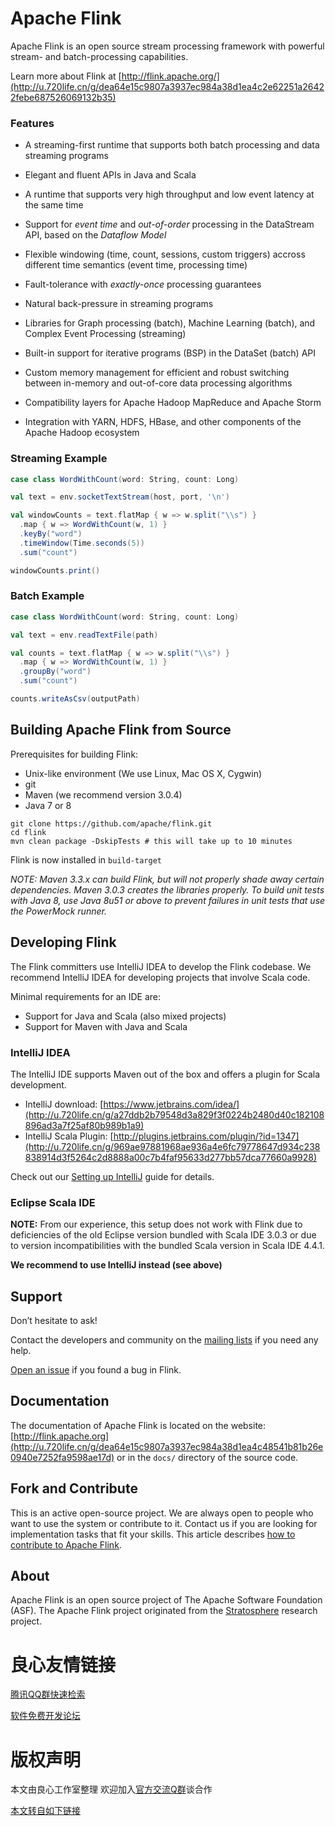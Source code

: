 # Apache Flink

Apache Flink is an open source stream processing framework with powerful stream- and batch-processing capabilities.

Learn more about Flink at [http://flink.apache.org/](http://u.720life.cn/g/dea64e15c9807a3937ec984a38d1ea4c2e62251a26422febe687526069132b35)


### Features

* A streaming-first runtime that supports both batch processing and data streaming programs

* Elegant and fluent APIs in Java and Scala

* A runtime that supports very high throughput and low event latency at the same time

* Support for *event time* and *out-of-order* processing in the DataStream API, based on the *Dataflow Model*

* Flexible windowing (time, count, sessions, custom triggers) accross different time semantics (event time, processing time)

* Fault-tolerance with *exactly-once* processing guarantees

* Natural back-pressure in streaming programs

* Libraries for Graph processing (batch), Machine Learning (batch), and Complex Event Processing (streaming)

* Built-in support for iterative programs (BSP) in the DataSet (batch) API

* Custom memory management for efficient and robust switching between in-memory and out-of-core data processing algorithms

* Compatibility layers for Apache Hadoop MapReduce and Apache Storm

* Integration with YARN, HDFS, HBase, and other components of the Apache Hadoop ecosystem


### Streaming Example
```scala
case class WordWithCount(word: String, count: Long)

val text = env.socketTextStream(host, port, '\n')

val windowCounts = text.flatMap { w => w.split("\\s") }
  .map { w => WordWithCount(w, 1) }
  .keyBy("word")
  .timeWindow(Time.seconds(5))
  .sum("count")

windowCounts.print()
```

### Batch Example
```scala
case class WordWithCount(word: String, count: Long)

val text = env.readTextFile(path)

val counts = text.flatMap { w => w.split("\\s") }
  .map { w => WordWithCount(w, 1) }
  .groupBy("word")
  .sum("count")

counts.writeAsCsv(outputPath)
```



## Building Apache Flink from Source

Prerequisites for building Flink:

* Unix-like environment (We use Linux, Mac OS X, Cygwin)
* git
* Maven (we recommend version 3.0.4)
* Java 7 or 8

```
git clone https://github.com/apache/flink.git
cd flink
mvn clean package -DskipTests # this will take up to 10 minutes
```

Flink is now installed in `build-target`

*NOTE: Maven 3.3.x can build Flink, but will not properly shade away certain dependencies. Maven 3.0.3 creates the libraries properly.
To build unit tests with Java 8, use Java 8u51 or above to prevent failures in unit tests that use the PowerMock runner.*

## Developing Flink

The Flink committers use IntelliJ IDEA to develop the Flink codebase.
We recommend IntelliJ IDEA for developing projects that involve Scala code.

Minimal requirements for an IDE are:
* Support for Java and Scala (also mixed projects)
* Support for Maven with Java and Scala


### IntelliJ IDEA

The IntelliJ IDE supports Maven out of the box and offers a plugin for Scala development.

* IntelliJ download: [https://www.jetbrains.com/idea/](http://u.720life.cn/g/a27ddb2b79548d3a829f3f0224b2480d40c182108896ad3a7f25af80b989b1a9)
* IntelliJ Scala Plugin: [http://plugins.jetbrains.com/plugin/?id=1347](http://u.720life.cn/g/969ae97881968ae936a4e6fc79778647d934c238838914d3f5264c2d8888a00c7b4faf95633d277bb57dca77660a9928)

Check out our [Setting up IntelliJ](http://u.720life.cn/g/54145d0471d91890860f7f8463c030466657e5f688d6e19bf17c0af1d61b051dc301ccbe9ed6af20a334ef3a7c75a9ee5cb01a0fadd7ef1b379cb47c56c1988669caa226d6385e45160aa2379b377d2e95869dea3dc16a6b1b4588c3c7fae6bf) guide for details.

### Eclipse Scala IDE

**NOTE:** From our experience, this setup does not work with Flink
due to deficiencies of the old Eclipse version bundled with Scala IDE 3.0.3 or
due to version incompatibilities with the bundled Scala version in Scala IDE 4.4.1.

**We recommend to use IntelliJ instead (see above)**

## Support

Don’t hesitate to ask!

Contact the developers and community on the [mailing lists](http://u.720life.cn/g/dea64e15c9807a3937ec984a38d1ea4c8c6ddacecd71b2b31c99f2ac6a0e0147968bb3f8411a7a67e062bb12dbfaccd8cb5c11a416c629d24dda5532f0f16039) if you need any help.

[Open an issue](http://u.720life.cn/g/abb328ad6e20e28badb9d5d395ec0d58d08c12e8dce696c6fa88a6321ed29219fac1fcefbc5352b58e1940a51db35bdd) if you found a bug in Flink.


## Documentation

The documentation of Apache Flink is located on the website: [http://flink.apache.org](http://u.720life.cn/g/dea64e15c9807a3937ec984a38d1ea4c48541b81b26e0940e7252fa9598ae17d)
or in the `docs/` directory of the source code.


## Fork and Contribute

This is an active open-source project. We are always open to people who want to use the system or contribute to it. 
Contact us if you are looking for implementation tasks that fit your skills.
This article describes [how to contribute to Apache Flink](http://u.720life.cn/g/dea64e15c9807a3937ec984a38d1ea4cb89e95c607cd5ead1f67df238b7a76af8f201a236fac04b91153ecbeb61dd8d7).


## About

Apache Flink is an open source project of The Apache Software Foundation (ASF).
The Apache Flink project originated from the [Stratosphere](http://u.720life.cn/g/7291b492c726423cce5f412d68f0fc9cf1c6d70cf493434df0fe7d3b1a39c551) research project.




 # 良心友情链接

[腾讯QQ群快速检索](http://u.720life.cn/s/8cf73f7c)

[软件免费开发论坛](http://u.720life.cn/s/bbb01dc0)

# 版权声明 

本文由良心工作室整理 欢迎加入[官方交流Q群](https://u.720life.cn/s/f2316816)谈合作

[本文转自如下链接](http://u.720life.cn/g/2e71d0f0a5c601172267ba20d3a43c6e2db56a3b648d67d38151008df1f0b948f31ceabc8a4ea6eac4e5ba7f0f96a7cc5831837150aa418698ed231aa86977f1fe2b60415a2ff6e01e8e813b622d44af)